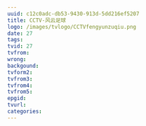 ```yaml
---
uuid: c12c0adc-db53-9430-913d-5dd216ef5207
title: CCTV-风云足球
logo: /images/tvlogo/CCTVfengyunzuqiu.png
date: 27
tags:
tvid: 27
tvfrom:
wrong:
backgound:
tvform2:
tvfrom3:
tvfrom4:
tvfrom5:
epgid:
tvurl:
categories:
---
```


